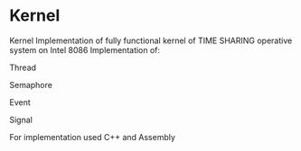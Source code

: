 # Kernel
Kernel Implementation of fully functional kernel of TIME SHARING operative system on Intel 8086 Implementation of:

Thread 

Semaphore

Event

Signal

For implementation used C++ and Assembly
